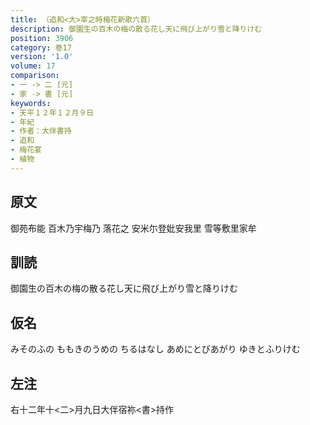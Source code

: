 ```yaml
---
title: （追和<大>宰之時梅花新歌六首）
description: 御園生の百木の梅の散る花し天に飛び上がり雪と降りけむ
position: 3906
category: 巻17
version: '1.0'
volume: 17
comparison:
- 一 -> 二 [元]
- 家 -> 書 [元]
keywords:
- 天平１２年１２月９日
- 年紀
- 作者：大伴書持
- 追和
- 梅花宴
- 植物
---
```


## 原文

御苑布能 百木乃宇梅乃 落花之 安米尓登妣安我里 雪等敷里家牟

## 訓読

御園生の百木の梅の散る花し天に飛び上がり雪と降りけむ

## 仮名

みそのふの ももきのうめの ちるはなし あめにとびあがり ゆきとふりけむ

## 左注

右十二年十<二>月九日大伴宿祢<書>持作
